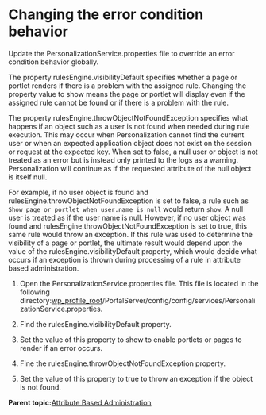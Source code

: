 # Changing the error condition behavior

Update the PersonalizationService.properties file to override an error condition behavior globally.

The property rulesEngine.visibilityDefault specifies whether a page or portlet renders if there is a problem with the assigned rule. Changing the property value to show means the page or portlet will display even if the assigned rule cannot be found or if there is a problem with the rule.

The property rulesEngine.throwObjectNotFoundException specifies what happens if an object such as a user is not found when needed during rule execution. This may occur when Personalization cannot find the current user or when an expected application object does not exist on the session or request at the expected key. When set to false, a null user or object is not treated as an error but is instead only printed to the logs as a warning. Personalization will continue as if the requested attribute of the null object is itself null.

For example, if no user object is found and rulesEngine.throwObjectNotFoundException is set to false, a rule such as `Show page or portlet when user.name is null` would return `show`. A null user is treated as if the user name is null. However, if no user object was found and rulesEngine.throwObjectNotFoundException is set to true, this same rule would throw an exception. If this rule was used to determine the visibility of a page or portlet, the ultimate result would depend upon the value of the rulesEngine.visibilityDefault property, which would decide what occurs if an exception is thrown during processing of a rule in attribute based administration.

1.  Open the PersonalizationService.properties file. This file is located in the following directory:[wp\_profile\_root](../reference/wpsdirstr.md#wp_profile_root)/PortalServer/config/config/services/PersonalizationService.properties.

2.  Find the rulesEngine.visibilityDefault property.

3.  Set the value of this property to show to enable portlets or pages to render if an error occurs.

4.  Fine the rulesEngine.throwObjectNotFoundException property.

5.  Set the value of this property to true to throw an exception if the object is not found.


**Parent topic:**[Attribute Based Administration](../pzn/pzn_attadm.md)

